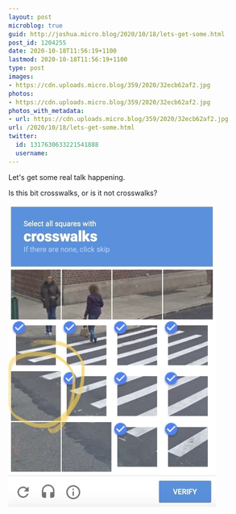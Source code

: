 ```yaml
---
layout: post
microblog: true
guid: http://joshua.micro.blog/2020/10/18/lets-get-some.html
post_id: 1204255
date: 2020-10-18T11:56:19+1100
lastmod: 2020-10-18T11:56:19+1100
type: post
images:
- https://cdn.uploads.micro.blog/359/2020/32ecb62af2.jpg
photos:
- https://cdn.uploads.micro.blog/359/2020/32ecb62af2.jpg
photos_with_metadata:
- url: https://cdn.uploads.micro.blog/359/2020/32ecb62af2.jpg
url: /2020/10/18/lets-get-some.html
twitter:
  id: 1317630633221541888
  username: 
---
```

Let's get some real talk happening.

Is this bit crosswalks, or is it not crosswalks?

<img src="uploads/2020/32ecb62af2.jpg" width="412" height="600" alt="" />
